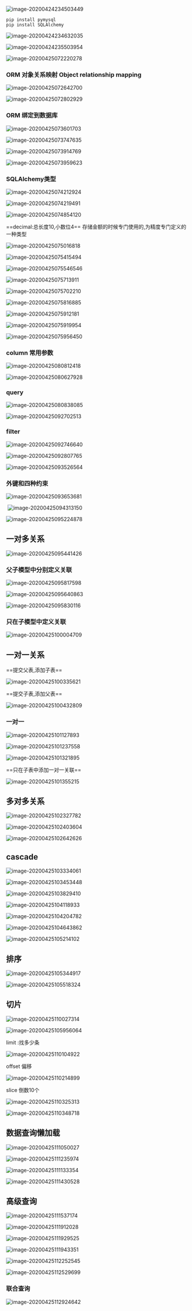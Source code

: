 ![image-20200424234503449](D:\Typora_pic\image-20200424234503449.png)

```shell
pip install pymysql
pip install SQLAlchemy
```

![image-20200424234632035](D:\Typora_pic\image-20200424234632035.png)

![image-20200424235503954](D:\Typora_pic\image-20200424235503954.png)

![image-20200425072220278](D:\Typora_pic\image-20200425072220278.png)

### ORM 对象关系映射 Object relationship mapping

![image-20200425072642700](D:\Typora_pic\image-20200425072642700.png)

![image-20200425072802929](D:\Typora_pic\image-20200425072802929.png)

### ORM 绑定到数据库

![image-20200425073601703](D:\Typora_pic\image-20200425073601703.png)

![image-20200425073747635](D:\Typora_pic\image-20200425073747635.png)

![image-20200425073914769](D:\Typora_pic\image-20200425073914769.png)

![image-20200425073959623](D:\Typora_pic\image-20200425073959623.png)

### SQLAlchemy类型

![image-20200425074212924](D:\Typora_pic\image-20200425074212924.png)

![image-20200425074219491](D:\Typora_pic\image-20200425074219491.png)

![image-20200425074854120](D:\Typora_pic\image-20200425074854120.png)

==decimal:总长度10,小数位4==  存储金额的时候专门使用的,为精度专门定义的一种类型

![image-20200425075016818](D:\Typora_pic\image-20200425075016818.png)

![image-20200425075415494](D:\Typora_pic\image-20200425075415494.png)

![image-20200425075546546](D:\Typora_pic\image-20200425075546546.png)

![image-20200425075713911](D:\Typora_pic\image-20200425075713911.png)

![image-20200425075702210](D:\Typora_pic\image-20200425075702210.png)

![image-20200425075816885](D:\Typora_pic\image-20200425075816885.png)

![image-20200425075912181](D:\Typora_pic\image-20200425075912181.png)

![image-20200425075919954](D:\Typora_pic\image-20200425075919954.png)

![image-20200425075956450](D:\Typora_pic\image-20200425075956450.png)

### column 常用参数

![image-20200425080812418](D:\Typora_pic\image-20200425080812418.png)

![image-20200425080627928](D:\Typora_pic\image-20200425080627928.png)

### query

![image-20200425080838085](D:\Typora_pic\image-20200425080838085.png)

![image-20200425092702513](D:\Typora_pic\image-20200425092702513.png)

### filter

![image-20200425092746640](D:\Typora_pic\image-20200425092746640.png)

![image-20200425092807765](D:\Typora_pic\image-20200425092807765.png)

![image-20200425093526564](D:\Typora_pic\image-20200425093526564.png)

### 外键和四种约束

![image-20200425093653681](D:\Typora_pic\image-20200425093653681.png)

​	![image-20200425094313150](D:\Typora_pic\image-20200425094313150.png)

![image-20200425095224878](D:\Typora_pic\image-20200425095224878.png)

## 一对多关系

![image-20200425095441426](D:\Typora_pic\image-20200425095441426.png)

### 父子模型中分别定义关联

![image-20200425095817598](D:\Typora_pic\image-20200425095817598.png)

![image-20200425095640863](D:\Typora_pic\image-20200425095640863.png)

![image-20200425095830116](D:\Typora_pic\image-20200425095830116.png)

### 只在子模型中定义关联

![image-20200425100004709](D:\Typora_pic\image-20200425100004709.png)

## 一对一关系

==提交父表,添加子表==

![image-20200425100335621](D:\Typora_pic\image-20200425100335621.png)

==提交子表,添加父表==

![image-20200425100432809](D:\Typora_pic\image-20200425100432809.png)

### 一对一

![image-20200425101127893](D:\Typora_pic\image-20200425101127893.png)

![image-20200425101237558](D:\Typora_pic\image-20200425101237558.png)

![image-20200425101321895](D:\Typora_pic\image-20200425101321895.png)

==只在子表中添加一对一关联==

![image-20200425101355215](D:\Typora_pic\image-20200425101355215.png)

## 多对多关系

![image-20200425102327782](D:\Typora_pic\image-20200425102327782.png)

![image-20200425102403604](D:\Typora_pic\image-20200425102403604.png)

![image-20200425102642626](D:\Typora_pic\image-20200425102642626.png)

## cascade

![image-20200425103334061](D:\Typora_pic\image-20200425103334061.png)

![image-20200425103453448](D:\Typora_pic\image-20200425103453448.png)

![image-20200425103829410](D:\Typora_pic\image-20200425103829410.png)

![image-20200425104118933](D:\Typora_pic\image-20200425104118933.png)

![image-20200425104204782](D:\Typora_pic\image-20200425104204782.png)

![image-20200425104643862](D:\Typora_pic\image-20200425104643862.png)

![image-20200425105214102](D:\Typora_pic\image-20200425105214102.png)

## 排序

![image-20200425105344917](D:\Typora_pic\image-20200425105344917.png)

![image-20200425105518324](D:\Typora_pic\image-20200425105518324.png)

## 切片

![image-20200425110027314](D:\Typora_pic\image-20200425110027314.png)

![image-20200425105956064](D:\Typora_pic\image-20200425105956064.png)

limit :找多少条

![image-20200425110104922](D:\Typora_pic\image-20200425110104922.png)

offset 偏移

![image-20200425110214899](D:\Typora_pic\image-20200425110214899.png)

slice  倒数10个

![image-20200425110325313](D:\Typora_pic\image-20200425110325313.png)

![image-20200425110348718](D:\Typora_pic\image-20200425110348718.png)

## 数据查询懒加载

![image-20200425111050027](D:\Typora_pic\image-20200425111050027.png)

![image-20200425111235974](D:\Typora_pic\image-20200425111235974.png)

![image-20200425111133354](D:\Typora_pic\image-20200425111133354.png)

![image-20200425111430528](D:\Typora_pic\image-20200425111430528.png)

## 高级查询

![image-20200425111537174](D:\Typora_pic\image-20200425111537174.png)

![image-20200425111912028](D:\Typora_pic\image-20200425111912028.png)

![image-20200425111929525](D:\Typora_pic\image-20200425111929525.png)

![image-20200425111943351](D:\Typora_pic\image-20200425111943351.png)

![image-20200425112252545](D:\Typora_pic\image-20200425112252545.png)

![image-20200425112529699](D:\Typora_pic\image-20200425112529699.png)

### 联合查询

![image-20200425112924642](D:\Typora_pic\image-20200425112924642.png)